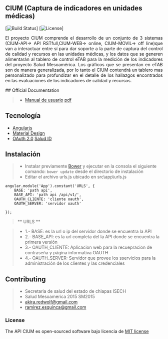 ## CIUM (Captura de indicadores en unidades médicas)

[![Build Status](https://travis-ci.org/laravel/framework.svg)]
[![License](https://poser.pugx.org/laravel/framework/license.svg)]

<p style="text-align: justify;">
El proyecto CIUM comprende el desarrollo de un conjunto de 3 sistemas (CIUM-API-> API RSTfull,CIUM-WEB-> online, CIUM-MOVIL-> off line)que van a interactuar entre sí para dar soporte a la parte de 
captura del control de calidad y recursos en las unidades médicas, y los datos que se generen alimentarán al tablero de control eTAB para la medición de los indicadores del proyecto Salud Mesoamérica. 
Los gráficos que se presentan en eTAB son de manera generalizada, por lo tanto el CIUM contendrá un tablero mas personalizado para profundizar en el detalle de los hallazgos encontrados en las evaluaciones 
de los indicadores de calidad y recursos.
</p>
## Official Documentation

 > - [Manual de usuario](assets/cium/Contents) [pdf](assets/manual-usuario.pdf)

## Tecnología

* [Angularjs]('https://angularjs.org/')
* [Material Design]('https://www.google.com/design/spec/material-design/introduction.html')
* [OAuth 2.0]('http://oauth.net/2/') [Salud ID]('http://sistemas.salud.chiapas.gob.mx/salud-id')


## Instalación

> - Instalar previamente [Bower]('http://bower.io/') y ejecutar en la consola el siguiente comando: `bower update` desde el directorio de instalación
> - Editar el archivo urls.js ubicado en src\app\urls.js

	angular.module('App').constant('URLS', {
    	BASE: 'path api',
    	BASE_API: 'path api /api/v1/',
		OAUTH_CLIENTE: 'cliente oauth',
		OAUTH_SERVER: 'servidor oauth'

   	});	
	
> ** URLS **

> - 1.- BASE: es la url o ip del servidor donde se encuentra la API
> - 2.- BASE_API: es la url completa del la API donde se encuentra la primera versión
> - 3.- OAUTH_CLIENTE: Aplicacion web para la recuepracion de contraseña y página informativa OAUTH
> - 4.- OAUTH_SERVER: Servidor que provee los sservicios para la administración de los clientes y las credenciales


## Contributing

> - Secretaria de salud del estado de chiapas ISECH
> - Salud Mesoamerica 2015 SM2015
> - akira.redwolf@gmail.com 
> - ramirez.esquinca@gmail.com

### License

The API CIUM es open-sourced software bajo licencia de [MIT license](http://opensource.org/licenses/MIT)
